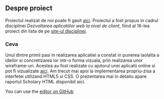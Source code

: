  ## Despre proiect
Proiectul realizat de noi poate fi gasit [aici](https://github.com/deliadominte/CLIW_Project). Proiectul a fost propus in cadrul
disciplinei *Dezvoltarea aplicatiilor web la nivel de client*, fiind al 16-lea proiect din lista de pe [site-ul disciplinei](https://profs.info.uaic.ro/~busaco/teach/courses/cliw/web-projects.html).

### Ceva
Unul dintre primii pasi in realizarea aplicatiei a constat in punerea laolalta a ideilor si concretizarea lor intr-o forma vizuala, prin realizarea unor wireframe-uri. Acestea au fost realizate cu ajutorul unei aplicatii online si pot fi vizualizate [aici](https://app.moqups.com/bni/8KIGKxDyZV/view/page/ad64222d5). Am trecut mai apoi la implementarea propriu-zisa a interfetei utilizand HTML5 si CSS. O prezentarea mai in detaliu apare raportul Scholary HTML disponibil aici.



 
You can use the [editor on GitHub](https://github.com/NicoletaIoana/CLIWTeamWebsite/edit/master/README.md)
